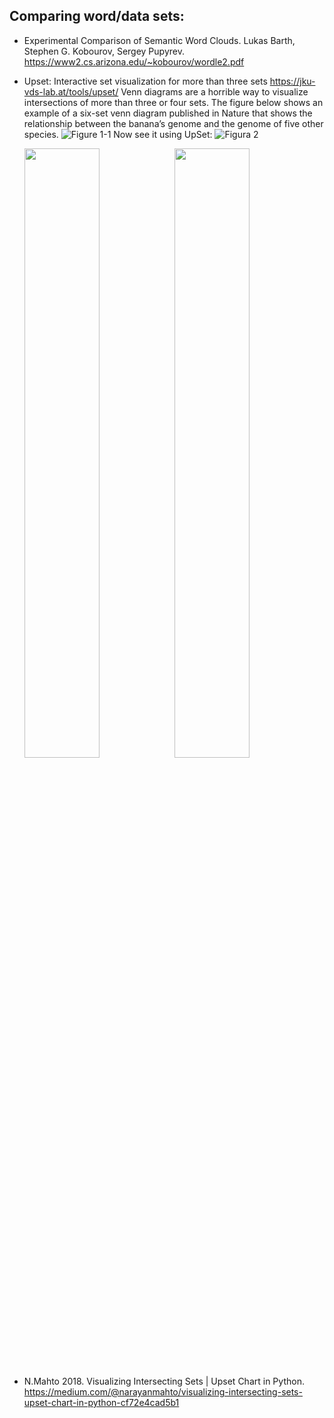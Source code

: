 ## Comparing word/data sets:

- Experimental Comparison of Semantic Word Clouds. Lukas Barth, Stephen G. Kobourov, Sergey Pupyrev. https://www2.cs.arizona.edu/~kobourov/wordle2.pdf
- Upset: Interactive set visualization for more than three sets https://jku-vds-lab.at/tools/upset/ 
 Venn diagrams are a horrible way to visualize intersections of more than three or four sets. The figure below shows an example of a six-set venn diagram published in Nature that shows the relationship between the banana’s genome and the genome of five other species.
 ![Figure 1-1](https://jku-vds-lab.at/assets/images/projects/upset//banana.png "Figure 1-1")
 Now see it using UpSet:
 ![Figura 2](https://jku-vds-lab.at/assets/images/projects/upset//upsetr-banana.png "pasa rato por Figura 2")
 
  <img src="https://jku-vds-lab.at/assets/images/projects/upset//banana.png" width="50%"/><img src="https://jku-vds-lab.at/assets/images/projects/upset//upsetr-banana.png" width="50%" />

- N.Mahto 2018. Visualizing Intersecting Sets | Upset Chart in Python. https://medium.com/@narayanmahto/visualizing-intersecting-sets-upset-chart-in-python-cf72e4cad5b1
